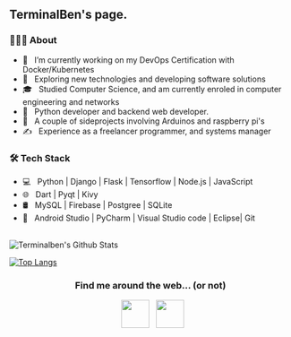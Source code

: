
        
<h2> TerminalBen's page.</h2>

<h3> 👨🏻‍💻 About </h3>

- 🔭 &nbsp; I’m currently working on my DevOps Certification with Docker/Kubernetes
- 🤔 &nbsp; Exploring new technologies and developing software solutions
- 🎓 &nbsp; Studied Computer Science, and am currently enroled in computer engineering and networks
- 💼 &nbsp; Python developer and backend web developer.
- 🌱 &nbsp; A couple of sideprojects involving Arduinos and raspberry pi's
- ✍️ &nbsp; Experience as a freelancer programmer, and systems manager

<h3>🛠 Tech Stack</h3>

- 💻 &nbsp; Python | Django | Flask | Tensorflow | Node.js | JavaScript 
- 🌐 &nbsp; Dart | Pyqt | Kivy 
- 🛢 &nbsp; MySQL | Firebase | Postgree | SQLite
- 🔧 &nbsp; Android Studio | PyCharm | Visual Studio code | Eclipse| Git

<br>

<img align="center" src="https://github-readme-stats.vercel.app/api?username=TerminalBen&include_all_commits=true&count_private=true&show_icons=true&line_height=20&title_color=7A7ADB&icon_color=2234AE&text_color=D3D3D3&bg_color=0,000000,130F40" alt="Terminalben's Github Stats">

</br>


[![Top Langs](https://github-readme-stats.vercel.app/api/top-langs/?username=TerminalBen&layout=compact&text_color=daf7dc&bg_color=151515)](https://github.com/TerminalBen/github-readme-stats)

          
<h3 align="center"> Find me around the web... (or not) </h3>

<p align="center"> 
&nbsp; <a href="https://www.linkedin.com/in/bento-lima-466327125/" target="_blank" rel="noopener noreferrer"><img src="https://img.icons8.com/plasticine/100/000000/linkedin.png" width="50" /></a>
&nbsp; <a href="mailto:bentolima100@gmail.com" target="_blank" rel="noopener noreferrer"><img src="https://img.icons8.com/plasticine/100/000000/gmail.png"  width="50" /></a>
</p>

